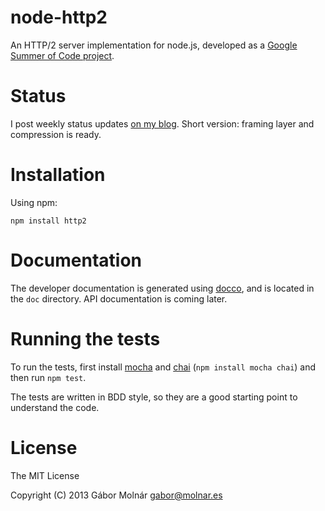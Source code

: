 node-http2
==========

An HTTP/2 server implementation for node.js, developed as a [Google Summer of Code project](https://google-melange.appspot.com/gsoc/project/google/gsoc2013/molnarg/5001).

Status
======

I post weekly status updates [on my blog](http://gabor.molnar.es/blog/categories/google-summer-of-code/). Short version: framing layer and compression is ready.

Installation
============

Using npm:

```
npm install http2
```

Documentation
=============

The developer documentation is generated using [docco](http://jashkenas.github.io/docco/), and is located in the `doc` directory. API documentation is coming later.

Running the tests
=================

To run the tests, first install [mocha](http://visionmedia.github.io/mocha/) and [chai](http://visionmedia.github.io/mocha/) (`npm install mocha chai`) and then run `npm test`.

The tests are written in BDD style, so they are a good starting point to understand the code.

License
=======

The MIT License

Copyright (C) 2013 Gábor Molnár <gabor@molnar.es>

